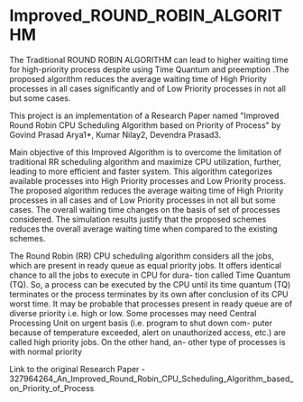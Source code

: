 # Improved_ROUND_ROBIN_ALGORITHM
The Traditional ROUND ROBIN ALGORITHM can lead to higher waiting time for high-priority process despite using Time Quantum and preemption .The proposed algorithm reduces the average waiting time of High Priority processes in all cases significantly and of Low Priority processes in not all but some cases.

This project is an implementation of a Research Paper named "Improved Round Robin CPU Scheduling Algorithm based on Priority of Process" by Govind Prasad Arya1*, Kumar Nilay2, Devendra Prasad3.

Main objective of this Improved Algorithm is to overcome the limitation of traditional RR scheduling algorithm and maximize CPU utilization, further, leading to more efficient and faster system. This algorithm categorizes available processes into High Priority processes and Low Priority process. The proposed algorithm reduces the average waiting time of High Priority processes in all cases and of Low Priority processes in not all but some cases. The overall waiting time changes on the basis of set of processes considered. The simulation results justify that the proposed schemes reduces the overall average waiting time when compared to the existing schemes.

The Round Robin (RR) CPU scheduling algorithm considers all the jobs, which are present in ready queue as equal priority jobs. It offers identical chance to all the jobs to execute in CPU for dura- tion called Time Quantum (TQ). So, a process can be executed by the CPU until its time quantum (TQ) terminates or the process terminates by its own after conclusion of its CPU worst time. It may be probable that processes present in ready queue are of diverse priority i.e. high or low. Some processes may need Central Processing Unit on urgent basis (i.e. program to shut down com- puter because of temperature exceeded, alert on unauthorized access, etc.) are called high priority jobs. On the other hand, an- other type of processes is with normal priority

Link to the original Research Paper - 327964264_An_Improved_Round_Robin_CPU_Scheduling_Algorithm_based_on_Priority_of_Process
